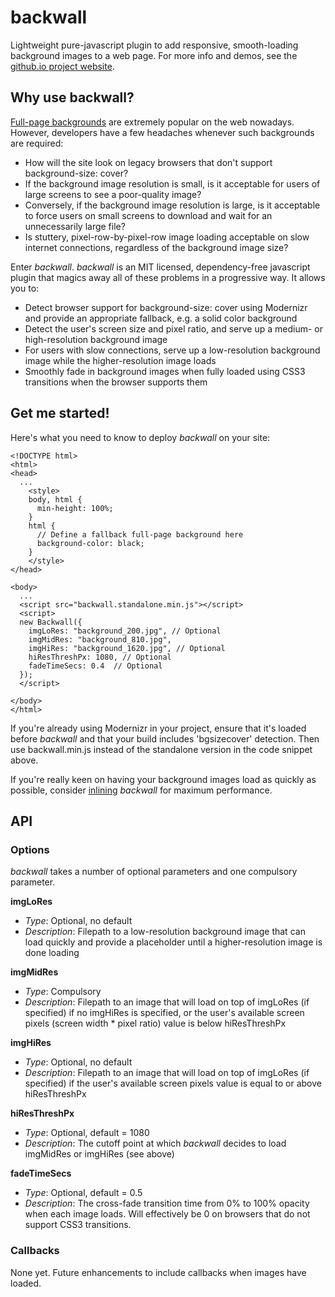 # backwall
Lightweight pure-javascript plugin to add responsive, smooth-loading background images to a web page. For more info and demos, see the [github.io project website](http://blake01.github.io/backwall/).

## Why use backwall?
[Full-page backgrounds](https://css-tricks.com/perfect-full-page-background-image/) are extremely popular on the web nowadays. However, developers have a few headaches whenever such backgrounds are required:
- How will the site look on legacy browsers that don't support background-size: cover?
- If the background image resolution is small, is it acceptable for users of large screens to see a poor-quality image?
- Conversely, if the background image resolution is large, is it acceptable to force users on small screens to download and wait for an unnecessarily large file?
- Is stuttery, pixel-row-by-pixel-row image loading acceptable on slow internet connections, regardless of the background image size?

Enter *backwall*. *backwall* is an MIT licensed, dependency-free javascript plugin that magics away all of these problems in a progressive way. It allows you to:
- Detect browser support for background-size: cover using Modernizr and provide an appropriate fallback, e.g. a solid color background
- Detect the user's screen size and pixel ratio, and serve up a medium- or high-resolution background image
- For users with slow connections, serve up a low-resolution background image while the higher-resolution image loads
- Smoothly fade in background images when fully loaded using CSS3 transitions when the browser supports them

## Get me started! 

Here's what you need to know to deploy *backwall* on your site:

```
<!DOCTYPE html>
<html>
<head>
  ...
	<style>
	body, html {
	  min-height: 100%;
	}
	html {
	  // Define a fallback full-page background here
	  background-color: black;
	}
	</style>
</head>

<body>
  ...
  <script src="backwall.standalone.min.js"></script>
  <script>
  new Backwall({
    imgLoRes: "background_200.jpg", // Optional
    imgMidRes: "background_810.jpg",
    imgHiRes: "background_1620.jpg", // Optional
    hiResThreshPx: 1080, // Optional
    fadeTimeSecs: 0.4  // Optional
  });
  </script>

</body>
</html>
```

If you're already using Modernizr in your project, ensure that it's loaded before *backwall* and that your build includes 'bgsizecover' detection. Then use backwall.min.js instead of the standalone version in the code snippet above.

If you're really keen on having your background images load as quickly as possible, consider [inlining](https://developers.google.com/speed/pagespeed/module/filter-js-inline?hl=en#operation) *backwall* for maximum performance.

## API

### Options

*backwall* takes a number of optional parameters and one compulsory parameter.

**imgLoRes**
- *Type*: Optional, no default
- *Description*: Filepath to a low-resolution background image that can load quickly and provide a placeholder until a higher-resolution image is done loading

**imgMidRes**
- *Type*: Compulsory
- *Description*: Filepath to an image that will load on top of imgLoRes (if specified) if no imgHiRes is specified, or the user's available screen pixels (screen width * pixel ratio) value is below hiResThreshPx

**imgHiRes**
- *Type*: Optional, no default
- *Description*: Filepath to an image that will load on top of imgLoRes (if specified) if the user's available screen pixels value is equal to or above hiResThreshPx

**hiResThreshPx**
- *Type*: Optional, default = 1080
- *Description*: The cutoff point at which *backwall* decides to load imgMidRes or imgHiRes (see above)

**fadeTimeSecs**
- *Type*: Optional, default = 0.5
- *Description*: The cross-fade transition time from 0% to 100% opacity when each image loads. Will effectively be 0 on browsers that do not support CSS3 transitions.

### Callbacks

None yet. Future enhancements to include callbacks when images have loaded.
